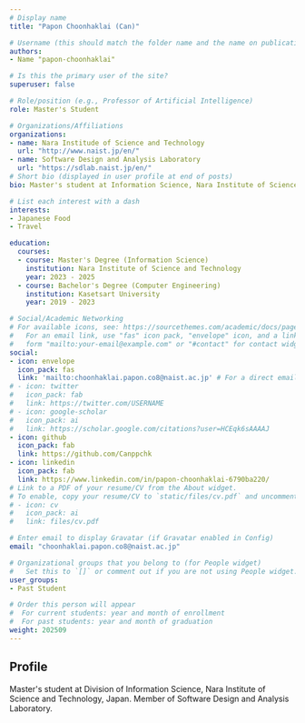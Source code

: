 ```yaml
---
# Display name
title: "Papon Choonhaklai (Can)"

# Username (this should match the folder name and the name on publications)
authors:
- Name "papon-choonhaklai"

# Is this the primary user of the site?
superuser: false

# Role/position (e.g., Professor of Artificial Intelligence)
role: Master's Student

# Organizations/Affiliations
organizations:
- name: Nara Institude of Science and Technology
  url: "http://www.naist.jp/en/"
- name: Software Design and Analysis Laboratory
  url: "https://sdlab.naist.jp/en/"
# Short bio (displayed in user profile at end of posts)
bio: Master's student at Information Science, Nara Institute of Science and Technology, Japan

# List each interest with a dash
interests:
- Japanese Food
- Travel

education:
  courses:
  - course: Master's Degree (Information Science)
    institution: Nara Institute of Science and Technology
    year: 2023 - 2025
  - course: Bachelor's Degree (Computer Engineering)
    institution: Kasetsart University
    year: 2019 - 2023

# Social/Academic Networking
# For available icons, see: https://sourcethemes.com/academic/docs/page-builder/#icons
#   For an email link, use "fas" icon pack, "envelope" icon, and a link in the
#   form "mailto:your-email@example.com" or "#contact" for contact widget.
social:
- icon: envelope
  icon_pack: fas
  link: 'mailto:choonhaklai.papon.co8@naist.ac.jp' # For a direct email link, use "mailto:choonhaklai.papon.co8@naist.ac.jp".
# - icon: twitter
#   icon_pack: fab
#   link: https://twitter.com/USERNAME
# - icon: google-scholar
#   icon_pack: ai
#   link: https://scholar.google.com/citations?user=HCEqk6sAAAAJ
- icon: github
  icon_pack: fab
  link: https://github.com/Canppchk
- icon: linkedin
  icon_pack: fab
  link: https://www.linkedin.com/in/papon-choonhaklai-6790ba220/
# Link to a PDF of your resume/CV from the About widget.
# To enable, copy your resume/CV to `static/files/cv.pdf` and uncomment the lines below.
# - icon: cv
#   icon_pack: ai
#   link: files/cv.pdf

# Enter email to display Gravatar (if Gravatar enabled in Config)
email: "choonhaklai.papon.co8@naist.ac.jp"

# Organizational groups that you belong to (for People widget)
#   Set this to `[]` or comment out if you are not using People widget.
user_groups:
- Past Student

# Order this person will appear
#  For current students: year and month of enrollment
#  For past students: year and month of graduation
weight: 202509
---
```


## Profile
Master's student at Division of Information Science, Nara Institute of Science and Technology, Japan. Member of Software Design and Analysis Laboratory.



